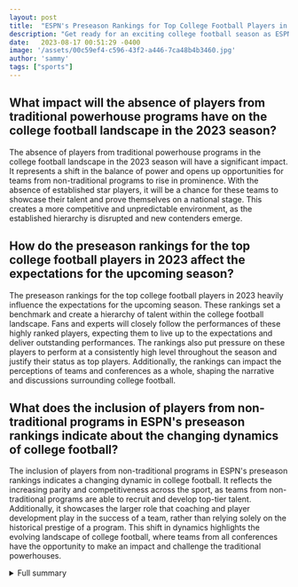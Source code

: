 ```yaml
---
layout: post
title:  "ESPN's Preseason Rankings for Top College Football Players in 2023"
description: "Get ready for an exciting college football season as ESPN unveils its preseason rankings for the top 100 college football players in 2023. From standout quarterbacks to players from non-traditional programs, there's plenty of talent to watch out for. Let's dive into the rankings and see who made the cut."
date:   2023-08-17 00:51:29 -0400
image: '/assets/00c59ef4-c596-43f2-a446-7ca48b4b3460.jpg'
author: 'sammy'
tags: ["sports"]
---
```


## What impact will the absence of players from traditional powerhouse programs have on the college football landscape in the 2023 season?
The absence of players from traditional powerhouse programs in the college football landscape in the 2023 season will have a significant impact. It represents a shift in the balance of power and opens up opportunities for teams from non-traditional programs to rise in prominence. With the absence of established star players, it will be a chance for these teams to showcase their talent and prove themselves on a national stage. This creates a more competitive and unpredictable environment, as the established hierarchy is disrupted and new contenders emerge.

## How do the preseason rankings for the top college football players in 2023 affect the expectations for the upcoming season?
The preseason rankings for the top college football players in 2023 heavily influence the expectations for the upcoming season. These rankings set a benchmark and create a hierarchy of talent within the college football landscape. Fans and experts will closely follow the performances of these highly ranked players, expecting them to live up to the expectations and deliver outstanding performances. The rankings also put pressure on these players to perform at a consistently high level throughout the season and justify their status as top players. Additionally, the rankings can impact the perceptions of teams and conferences as a whole, shaping the narrative and discussions surrounding college football.

## What does the inclusion of players from non-traditional programs in ESPN's preseason rankings indicate about the changing dynamics of college football?
The inclusion of players from non-traditional programs in ESPN's preseason rankings indicates a changing dynamic in college football. It reflects the increasing parity and competitiveness across the sport, as teams from non-traditional programs are able to recruit and develop top-tier talent. Additionally, it showcases the larger role that coaching and player development play in the success of a team, rather than relying solely on the historical prestige of a program. This shift in dynamics highlights the evolving landscape of college football, where teams from all conferences have the opportunity to make an impact and challenge the traditional powerhouses.

<details>
  <summary>Full summary</summary>
As the college football season approaches, ESPN has released its preseason rankings for the top 100 college football players in 2023. These rankings recognize the standout players at various positions who have the potential to make a significant impact on their teams this season.<br><br>In the quarterback category, ESPN has compiled a list of the top 10 quarterbacks entering the 2023 season. The rankings have sparked some debate, but the talent at the top is clear. Several potential franchise quarterbacks have made the list, including a former Heisman winner. There are also some rising stars from the West Coast and a player from North Carolina who is determined to prove he's one of the best.<br><br>Interestingly, there are no players from traditional powerhouse programs such as Georgia, Alabama, or Ohio State in the quarterback rankings. This is likely due to the fact that these programs have first-year starters or unproven quarterbacks heading into the 2023 season. In fact, there is a three-way competition at Alabama for the starting quarterback position. The power ranking of signal callers was determined by polling 12 college football analysts.<br><br>In addition to the quarterback rankings, ESPN has also disclosed its 2023 preseason top-100 national player rankings. Syracuse football star Oronde Gadsden II made the cut at No. 97. Gadsden, a tight end/wide receiver, had an impressive 2022 season and is projected to have an even bigger year in 2023. He is also on preseason watch lists for the Biletnikoff Award and the Maxwell Award. However, senior quarterback Garrett Shrader was not included in ESPN's top 100.<br><br>The Sun Belt conference has made its mark in ESPN's preseason rankings, with three players listed among the top 100 college football players. Coastal Carolina quarterback Grayson McCall, Marshall running back Rasheen Ali, and Southern Miss running back Frank Gore Jr. have all been recognized for their outstanding performance. McCall ranks among the top FBS quarterbacks in wins, passing touchdowns, and total QBR since 2020. Ali, on the other hand, tied for the FBS rushing touchdowns lead in 2021, while Gore Jr. had an impressive 1,601 yards from scrimmage in 2022.<br><br>As the 2022 college football season approaches, players from all 131 FBS programs are gearing up for a season to remember. ESPN has compiled a list of the top 100 FBS college football players for the upcoming season, with the top talent expected to be concentrated among a few teams. The teammates of the top players have also received high rankings, indicating the strength of their respective programs.<br><br>Overall, ESPN's preseason rankings for the top college football players in 2023 have generated excitement and anticipation for the upcoming season. With talented quarterbacks, standout players from non-traditional programs, and the dream of becoming an All-American within reach, college football fans have a lot to look forward to.
</details>
